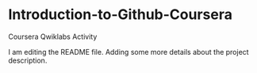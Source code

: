 # Introduction-to-Github-Coursera
Coursera Qwiklabs Activity

I am editing the README file. Adding some more details about the project description.
